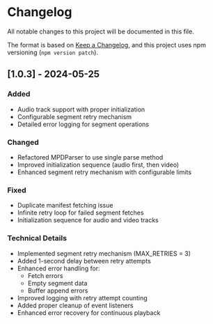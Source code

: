 # Changelog

All notable changes to this project will be documented in this file.

The format is based on [Keep a Changelog](https://keepachangelog.com/en/1.0.0/),
and this project uses npm versioning (`npm version patch`).

## [1.0.3] - 2024-05-25

### Added
- Audio track support with proper initialization
- Configurable segment retry mechanism
- Detailed error logging for segment operations

### Changed
- Refactored MPDParser to use single parse method
- Improved initialization sequence (audio first, then video)
- Enhanced segment retry mechanism with configurable limits

### Fixed
- Duplicate manifest fetching issue
- Infinite retry loop for failed segment fetches
- Initialization sequence for audio and video tracks

### Technical Details
- Implemented segment retry mechanism (MAX_RETRIES = 3)
- Added 1-second delay between retry attempts
- Enhanced error handling for:
  - Fetch errors
  - Empty segment data
  - Buffer append errors
- Improved logging with retry attempt counting
- Added proper cleanup of event listeners
- Enhanced error recovery for continuous playback 